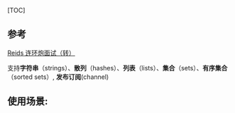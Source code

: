 [TOC]

## 参考

[Reids 连环炮面试（转） ](https://www.cnblogs.com/myseries/p/12071608.html)

支持**字符串**（strings）、**散列**（hashes）、**列表**（lists）、**集合**（sets）、**有序集合**（sorted sets）, **发布订阅**(channel)



## 使用场景:



